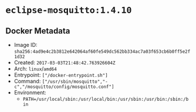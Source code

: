 # `eclipse-mosquitto:1.4.10`

## Docker Metadata

- Image ID: `sha256:4ad9e4c2b3812e642064af60fe549dc562bb334ac7a03f653cb6b0ff5e2f1d32`
- Created: `2017-03-03T21:48:42.763926604Z`
- Arch: `linux`/`amd64`
- Entrypoint: `["/docker-entrypoint.sh"]`
- Command: `["/usr/sbin/mosquitto","-c","/mosquitto/config/mosquitto.conf"]`
- Environment:
  - `PATH=/usr/local/sbin:/usr/local/bin:/usr/sbin:/usr/bin:/sbin:/bin`

